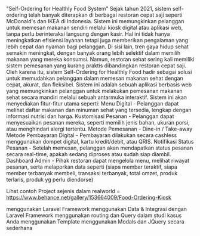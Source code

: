 "Self-Ordering for Healthly Food System"
Sejak tahun 2021, sistem self-ordering telah banyak diterapkan di berbagai restoran cepat saji seperti McDonald's dan IKEA di Indonesia. Sistem ini memungkinkan pelanggan untuk memesan makanan sendiri melalui kiosk digital atau aplikasi web, tanpa perlu berinteraksi langsung dengan kasir. Hal ini tidak hanya meningkatkan efisiensi layanan tetapi juga memberikan pengalaman yang lebih cepat dan nyaman bagi pelanggan.
Di sisi lain, tren gaya hidup sehat semakin meningkat, dengan banyak orang lebih selektif dalam memilih makanan yang mereka konsumsi. Namun, restoran sehat sering kali memiliki sistem pemesanan yang kurang praktis dibandingkan restoran cepat saji. Oleh karena itu, sistem Self-Ordering for Healthly Food hadir sebagai solusi untuk memudahkan pelanggan dalam memesan makanan sehat dengan cepat, akurat, dan fleksibel.
Sistem ini adalah sebuah aplikasi berbasis web yang memungkinkan pelanggan untuk melakukan pemesanan makanan sehat secara mandiri melalui sebuah antarmuka interaktif. Sistem ini akan menyediakan fitur-fitur utama seperti:
Menu Digital - Pelanggan dapat melihat daftar makanan dan minuman sehat yang tersedia, lengkap dengan informasi nutrisi dan harga.
Kustomisasi Pesanan - Pelanggan dapat menyesuaikan pesanan mereka, seperti memilih jenis bahan, ukuran porsi, atau menghindari alergi tertentu.
Metode Pemesanan  - Dine-in / Take-away
Metode Pembayaran Digital - Pembayaran dilakukan secara cashless menggunakan dompet digital, kartu kredit/debit, atau QRIS.
Notifikasi Status Pesanan - Setelah memesan, pelanggan akan mendapatkan status pesanan secara real-time, apakah sedang diproses atau sudah siap diambil.
Dashboard Admin - Pihak restoran dapat mengelola menu, melihat riwayat pesanan, serta melaporkan data seperti (siapa member teraktif, siapa member terbanyak membeli, transaksi terbanyak, total omzet, produk terlaris, produk yg perlu diendorse)

Lihat contoh Project sejenis dalam realworld = https://www.behance.net/gallery/153664009/Food-Ordering-Kiosk

menggunakan Laravel Framework
menggunakan Data & Integrasi dengan Laravel Framework
menggunakan routing dan Query dalam studi kasus Anda
menggunakan Template
menggunakan Modals dan JQuery secara sederhana